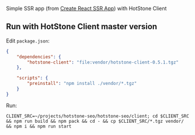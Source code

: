 
Simple SSR app (from [Create React SSR App](https://github.com/trustworktech/create-react-ssr-app)) with HotStone Client

## Run with HotStone Client master version

Edit `package.json`:

```json
{
    "dependencies": {
        "hotstone-client": "file:vendor/hotstone-client-0.5.1.tgz"
    },

    "scripts": {
        "preinstall": "npm install ./vendor/*.tgz"
    }
}
```

Run:

```shell
CLIENT_SRC=~/projects/hotstone-seo/hotstone-seo/client; cd $CLIENT_SRC  && npm run build && npm pack && cd - && cp $CLIENT_SRC/*.tgz vendor/ && npm i && npm run start
```
